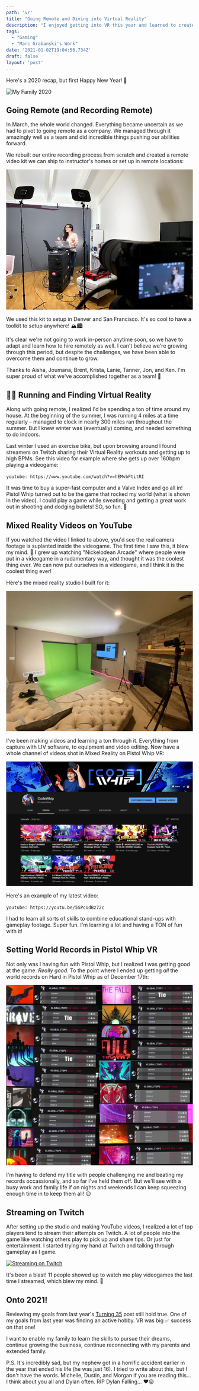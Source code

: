 ```yaml
---
path: 'vr'
title: "Going Remote and Diving into Virtual Reality"
description: "I enjoyed getting into VR this year and learned to create videos in Mixed Reality through LIV, posted them to YouTube and streamed through Twitch. And got all the world records in Pistol Whip."
tags:
  - "Gaming"
  - "Marc Grabanski's Work"
date: '2021-01-02T19:04:56.734Z'
draft: false
layout: 'post'
---
```


Here's a 2020 recap, but first Happy New Year! 🥳

![My Family 2020](./grabanski-family.jpeg)

## Going Remote (and Recording Remote)

In March, the whole world changed. Everything became uncertain as we had to pivot to going remote as a company. We managed through it amazingly well as a team and did incredible things pushing our abilities forward.

We rebuilt our entire recording process from scratch and created a remote video kit we can ship to instructor's homes or set up in remote locations:

![Frontend Masters Remote Instruction Kit in Action](./remote-kit.jpg)

We used this kit to setup in Denver and San Francisco. It's so cool to have a toolkit to setup anywhere! 🏔🏙

It's clear we're not going to work in-person anytime soon, so we have to adapt and learn how to hire remotely as well. I can't believe we're growing through this period, but despite the challenges, we have been able to overcome them and continue to grow.

Thanks to Aisha, Joumana, Brent, Krista, Lanie, Tanner, Jon, and Ken. I'm super proud of what we've accomplished together as a team! 🤩

## 🏃‍♂️ Running and Finding Virtual Reality

Along with going remote, I realized I'd be spending a ton of time around my house. At the beginning of the summer, I was running 4 miles at a time regularly – managed to clock in nearly 300 miles ran throughout the summer. But I knew winter was (eventually) coming, and needed something to do indoors.

Last winter I used an exercise bike, but upon browsing around I found streamers on Twitch sharing their Virtual Reality workouts and getting up to high BPMs. See this video for example where she gets up over 160bpm playing a videogame:

`youtube: https://www.youtube.com/watch?v=hEMvbFtitRI`

 It was time to buy a super-fast computer and a Valve Index and go all in! Pistol Whip turned out to be the game that rocked my world (what is shown in the video). I could play a game while sweating and getting a great work out in shooting and dodging bullets! SO, so fun. 🥳

## Mixed Reality Videos on YouTube

If you watched the video I linked to above, you'd see the real camera footage is suplanted inside the videogame. The first time I saw this, it blew my mind. 🤯 I grew up watching "Nickelodean Arcade" where people were put in a videogame in a rudamentary way, and thought it was the coolest thing ever. We can now put ourselves in a videogame, and I think it is the coolest thing ever!

Here's the mixed reality studio I built for it:

![Mixed Reality Studio](./mixed-reality-studio.jpg)

I've been making videos and learning a ton through it. Everything from capture with LIV software, to equipment and video editing. Now have a whole channel of videos shot in Mixed Reality on Pistol Whip VR:

[![CodeWhip YouTube Channel](./codewhip-youtube.png)](https://www.youtube.com/channel/UC5W6ZgJB40-2NUYkhuqs2GA/videos)

Here's an example of my latest video:

`youtube: https://youtu.be/5SPcUdBz72c`

I had to learn all sorts of skills to combine educational stand-ups with gameplay footage. Super fun. I'm learning a lot and having a TON of fun with it!

## Setting World Records in Pistol Whip VR

Not only was I having fun with Pistol Whip, but I realized I was getting good at the game. _Really good_. To the point where I ended up getting _all_ the world records on Hard in Pistol Whip as of December 17th:

[![Pistol Whip World Records](./pistol-whip-world-records.jpg)](https://twitter.com/CodeWhipTV/status/1339762948995239936)

I'm having to defend my title with people challenging me and beating my records occassionally, and so far I've held them off. But we'll see with a busy work and family life if on nights and weekends I can keep squeezing enough time in to keep them all! 😉

## Streaming on Twitch

After setting up the studio and making YouTube videos, I realized a lot of top players tend to  stream their attempts on Twitch. A lot of people into the game like watching others play to pick up and share tips. Or just for entertainment. I started trying my hand at Twitch and talking through gameplay as I game.

[![Streaming on Twitch](./twitch-streaming.png)](https://www.twitch.tv/codewhip)

It's been a blast! 11 people showed up to watch me play videogames the last time I streamed, which blew my mind. 🤯

## Onto 2021!

Reviewing my goals from last year's [Turning 35](turning-35) post still hold true. One of my goals from last year was finding an active hobby. VR was big ✅ success on that one!

I want to enable my family to learn the skills to pursue their dreams, continue growing the business, continue reconnecting with my parents and extended family. 

P.S. It's incredibly sad, but my nephew got in a horrific accident earlier in the year that ended his life (he was just 16). I tried to write about this, but I don't have the words. Michelle, Dustin, and Morgan if you are reading this... I think about you all and Dylan often. RIP Dylan Falling... ❤️😢